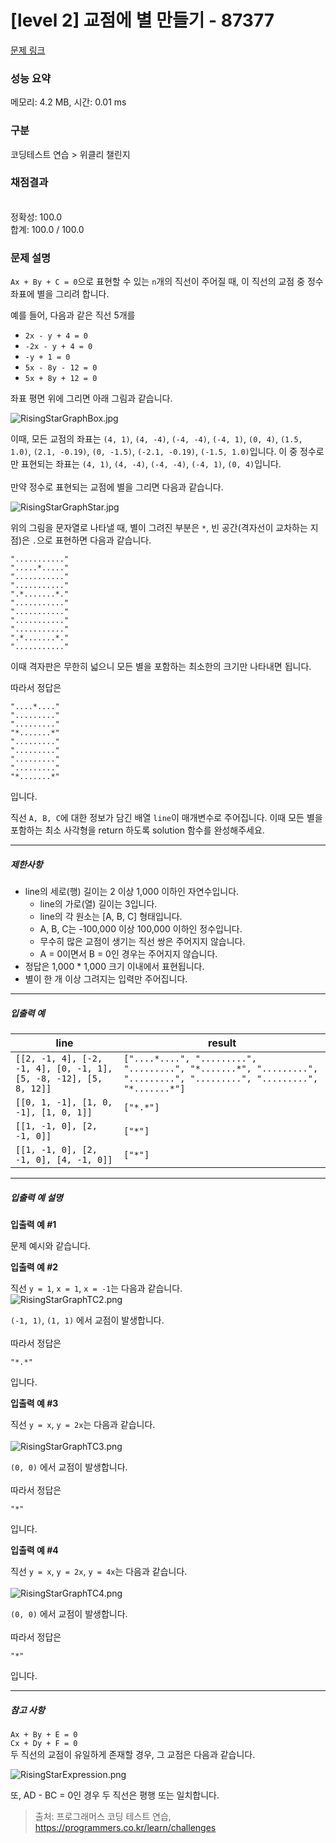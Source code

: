 # [level 2] 교점에 별 만들기 - 87377 

[문제 링크](https://school.programmers.co.kr/learn/courses/30/lessons/87377) 

### 성능 요약

메모리: 4.2 MB, 시간: 0.01 ms

### 구분

코딩테스트 연습 > 위클리 챌린지

### 채점결과

<br/>정확성: 100.0<br/>합계: 100.0 / 100.0

### 문제 설명

<p><code>Ax + By + C = 0</code>으로 표현할 수 있는 <code>n</code>개의 직선이 주어질 때, 이 직선의 교점 중 정수 좌표에 별을 그리려 합니다.</p>

<p>예를 들어, 다음과 같은 직선 5개를  </p>

<ul>
<li><code>2x - y + 4 = 0</code></li>
<li><code>-2x - y + 4 = 0</code></li>
<li><code>-y + 1 = 0</code></li>
<li><code>5x - 8y - 12 = 0</code></li>
<li><code>5x + 8y + 12 = 0</code><br></li>
</ul>

<p>좌표 평면 위에 그리면 아래 그림과 같습니다.</p>

<p><img src="https://grepp-programmers.s3.ap-northeast-2.amazonaws.com/files/production/d440b8f4-91c3-4272-8a81-876e9aaffb9c/RisingStarGraphBox.jpg" title="" alt="RisingStarGraphBox.jpg"></p>

<p>이때, 모든 교점의 좌표는 <code>(4, 1)</code>, <code>(4, -4)</code>, <code>(-4, -4)</code>, <code>(-4, 1)</code>, <code>(0, 4)</code>, <code>(1.5, 1.0)</code>, <code>(2.1, -0.19)</code>, <code>(0, -1.5)</code>, <code>(-2.1, -0.19)</code>, <code>(-1.5, 1.0)</code>입니다. 이 중 정수로만 표현되는 좌표는 <code>(4, 1)</code>, <code>(4, -4)</code>, <code>(-4, -4)</code>, <code>(-4, 1)</code>, <code>(0, 4)</code>입니다.<br><br>
만약 정수로 표현되는 교점에 별을 그리면 다음과 같습니다.</p>

<p><img src="https://grepp-programmers.s3.ap-northeast-2.amazonaws.com/files/production/15ffe460-62dc-48df-82a2-7d7636809454/RisingStarGraphStar.jpg" title="" alt="RisingStarGraphStar.jpg"></p>

<p>위의 그림을 문자열로 나타낼 때, 별이 그려진 부분은 <code>*</code>, 빈 공간(격자선이 교차하는 지점)은 <code>.</code>으로 표현하면 다음과 같습니다.   </p>
<div class="highlight"><pre class="codehilite"><code>"..........."  
".....*....."  
"..........."  
"..........."  
".*.......*."  
"..........."  
"..........."  
"..........."  
"..........."  
".*.......*."  
"..........."  
</code></pre></div>
<p>이때 격자판은 무한히 넓으니 모든 별을 포함하는 최소한의 크기만 나타내면 됩니다.  </p>

<p>따라서 정답은  </p>
<div class="highlight"><pre class="codehilite"><code>"....*...."  
"........."  
"........."  
"*.......*"  
"........."  
"........."  
"........."  
"........."  
"*.......*"  
</code></pre></div>
<p>입니다.</p>

<p>직선 <code>A, B, C</code>에 대한 정보가 담긴 배열 <code>line</code>이 매개변수로 주어집니다. 이때 모든 별을 포함하는 최소 사각형을 return 하도록 solution 함수를 완성해주세요.</p>

<hr>

<h5>제한사항</h5>

<ul>
<li>line의 세로(행) 길이는 2 이상 1,000 이하인 자연수입니다.

<ul>
<li>line의 가로(열) 길이는 3입니다.</li>
<li>line의 각 원소는 [A, B, C] 형태입니다.</li>
<li>A, B, C는 -100,000 이상 100,000 이하인 정수입니다.</li>
<li>무수히 많은 교점이 생기는 직선 쌍은 주어지지 않습니다.</li>
<li>A = 0이면서 B = 0인 경우는 주어지지 않습니다.</li>
</ul></li>
<li>정답은 1,000 * 1,000 크기 이내에서 표현됩니다.</li>
<li>별이 한 개 이상 그려지는 입력만 주어집니다.</li>
</ul>

<hr>

<h5>입출력 예</h5>
<table class="table">
        <thead><tr>
<th>line</th>
<th>result</th>
</tr>
</thead>
        <tbody><tr>
<td><code>[[2, -1, 4], [-2, -1, 4], [0, -1, 1], [5, -8, -12], [5, 8, 12]]</code></td>
<td><code>["....*....", ".........", ".........", "*.......*", ".........", ".........", ".........", ".........", "*.......*"]</code></td>
</tr>
<tr>
<td><code>[[0, 1, -1], [1, 0, -1], [1, 0, 1]]</code></td>
<td><code>["*.*"]</code></td>
</tr>
<tr>
<td><code>[[1, -1, 0], [2, -1, 0]]</code></td>
<td><code>["*"]</code></td>
</tr>
<tr>
<td><code>[[1, -1, 0], [2, -1, 0], [4, -1, 0]]</code></td>
<td><code>["*"]</code></td>
</tr>
</tbody>
      </table>
<hr>

<h5>입출력 예 설명</h5>

<p><strong>입출력 예 #1</strong>  </p>

<p>문제 예시와 같습니다.</p>

<p><strong>입출력 예 #2</strong></p>

<p>직선 <code>y = 1</code>, <code>x = 1</code>, <code>x = -1</code>는 다음과 같습니다.<br>
<img src="https://grepp-programmers.s3.ap-northeast-2.amazonaws.com/files/production/49a6590a-33b2-4240-a1a4-bbd5292c6e7b/RisingStarGraphTC2.png" title="" alt="RisingStarGraphTC2.png"></p>

<p><code>(-1, 1)</code>, <code>(1, 1)</code> 에서 교점이 발생합니다.<br><br>
따라서 정답은  </p>
<div class="highlight"><pre class="codehilite"><code>"*.*"  
</code></pre></div>
<p>입니다.</p>

<p><strong>입출력 예 #3</strong>  </p>

<p>직선 <code>y = x</code>, <code>y = 2x</code>는 다음과 같습니다.<br><br>
<img src="https://grepp-programmers.s3.ap-northeast-2.amazonaws.com/files/production/663cd2ee-3326-4da8-b545-c213a2f2dc5b/RisingStarGraphTC3.png" title="" alt="RisingStarGraphTC3.png"></p>

<p><code>(0, 0)</code> 에서 교점이 발생합니다.<br><br>
따라서 정답은  </p>
<div class="highlight"><pre class="codehilite"><code>"*"  
</code></pre></div>
<p>입니다.</p>

<p><strong>입출력 예 #4</strong></p>

<p>직선 <code>y = x</code>, <code>y = 2x</code>, <code>y = 4x</code>는 다음과 같습니다.<br><br>
<img src="https://grepp-programmers.s3.ap-northeast-2.amazonaws.com/files/production/966291bc-278c-40db-bf72-780aba3e5f5b/RisingStarGraphTC4.png" title="" alt="RisingStarGraphTC4.png"></p>

<p><code>(0, 0)</code> 에서 교점이 발생합니다.<br><br>
따라서 정답은  </p>
<div class="highlight"><pre class="codehilite"><code>"*"
</code></pre></div>
<p>입니다.</p>

<hr>

<h5>참고 사항</h5>

<p><code>Ax + By + E = 0</code><br>
<code>Cx + Dy + F = 0</code><br>
두 직선의 교점이 유일하게 존재할 경우, 그 교점은 다음과 같습니다.</p>

<p><img src="https://grepp-programmers.s3.ap-northeast-2.amazonaws.com/files/production/133f75ab-a22a-476b-92c2-587cea721944/RisingStarExpression.png" title="" alt="RisingStarExpression.png"></p>

<p>또, AD - BC = 0인 경우 두 직선은 평행 또는 일치합니다.</p>


> 출처: 프로그래머스 코딩 테스트 연습, https://programmers.co.kr/learn/challenges